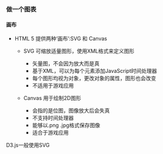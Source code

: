 ### 做一个图表

#### 画布

* HTML 5 提供两种‘画布’:SVG 和 Canvas

   - SVG 可缩放适量图形，使用XML格式来定义图形
   	 - 矢量图，不会因为放大而是真
   	 - 基于XML，可以为每个元素添加JavaScript时间处理器
   	 - 每个图形均视为对象，更改对象的属性，图形也会改变
   	 - 不适用于游戏应用

   - Canvas 用于绘制2D图形
   	 - 会指的是位图，图像放大后会失真
   	 - 不支持时间处理器
   	 - 能够以.png .jpg格式保存图像
   	 - 适合于游戏应用

D3.js一般使用SVG